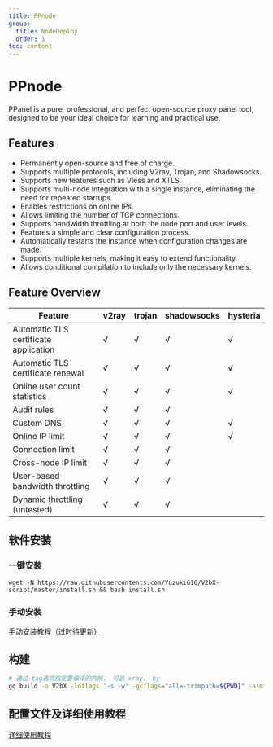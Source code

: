 ```yaml
---
title: PPnode
group:
  title: NodeDeploy
  order: 1
toc: content
---
```

# PPnode

PPanel is a pure, professional, and perfect open-source proxy panel tool, designed to be your ideal choice for learning and practical use.

## Features

- Permanently open-source and free of charge.  
- Supports multiple protocols, including V2ray, Trojan, and Shadowsocks.  
- Supports new features such as Vless and XTLS.  
- Supports multi-node integration with a single instance, eliminating the need for repeated startups.  
- Enables restrictions on online IPs.  
- Allows limiting the number of TCP connections.  
- Supports bandwidth throttling at both the node port and user levels.  
- Features a simple and clear configuration process.  
- Automatically restarts the instance when configuration changes are made.  
- Supports multiple kernels, making it easy to extend functionality.  
- Allows conditional compilation to include only the necessary kernels.  


## Feature Overview

| Feature                 | v2ray | trojan | shadowsocks | hysteria |
|-------------------------|-------|--------|-------------|----------|
| Automatic TLS certificate application | √     | √      | √           | √        |
| Automatic TLS certificate renewal     | √     | √      | √           | √        |
| Online user count statistics          | √     | √      | √           | √        |
| Audit rules                           | √     | √      | √           |          |
| Custom DNS                            | √     | √      | √           | √        |
| Online IP limit                       | √     | √      | √           | √        |
| Connection limit                      | √     | √      | √           |          |
| Cross-node IP limit                   | √     | √      | √           |          |
| User-based bandwidth throttling       | √     | √      | √           |          |
| Dynamic throttling (untested)         | √     | √      | √           |          |




## 软件安装

### 一键安装

```
wget -N https://raw.githubusercontents.com/Yuzuki616/V2bX-script/master/install.sh && bash install.sh
```

### 手动安装

[手动安装教程（过时待更新）](https://yuzuki-1.gitbook.io/v2bx-doc/xrayr-xia-zai-he-an-zhuang/install/manual)

## 构建
``` bash
# 通过-tag选项指定要编译的内核， 可选 xray， hy
go build -o V2bX -ldflags '-s -w' -gcflags="all=-trimpath=${PWD}" -asmflags="all=-trimpath=${PWD} -tags "xray hy"
```

## 配置文件及详细使用教程

[详细使用教程](https://yuzuki-1.gitbook.io/v2bx-doc/)




